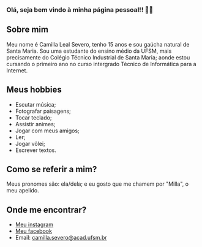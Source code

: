 ### Olá, seja bem vindo à minha página pessoal!! 🖤🌙

## Sobre mim

Meu nome é Camilla Leal Severo, tenho 15 anos e sou gaúcha natural de Santa Maria. Sou uma estudante do ensino médio da UFSM, mais precisamente do Colégio Técnico Industrial de Santa Maria; aonde estou cursando o primeiro ano no curso intergrado Técnico de Informática para a Internet.

## Meus hobbies 

* Escutar música;
* Fotografar paisagens;
* Tocar teclado;
* Assistir animes;
* Jogar com meus amigos;
* Ler;
* Jogar vôlei;
* Escrever textos.

## Como se referir a mim?

Meus pronomes são: ela/dela; e eu gosto que me chamem por "Milla", o meu apelido.

## Onde me encontrar?

* [Meu instagram](https://www.instagram.com/luvscamie/)
* [Meu facebook](https://www.facebook.com/camilla.lealsevero)
* Email: camilla.severo@acad.ufsm.br
